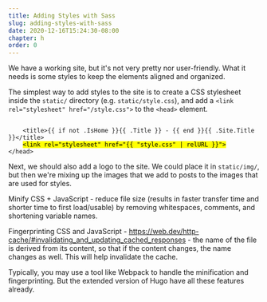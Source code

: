 ```yaml
---
title: Adding Styles with Sass
slug: adding-styles-with-sass
date: 2020-12-16T15:24:30-08:00
chapter: h
order: 0
---
```


We have a working site, but it's not very pretty nor user-friendly. What it needs is some styles to keep the elements aligned and organized.

The simplest way to add styles to the site is to create a CSS stylesheet inside the `static/` directory (e.g. `static/style.css`), and add a `<link rel="stylesheet" href="/style.css">` to the `<head>` element.

<pre><code>
    &lt;title&gt;{{ if not .IsHome }}{{ .Title }} - {{ end }}{{ .Site.Title }}&lt;/title&gt;
    <mark>&lt;link rel=&quot;stylesheet&quot; href=&quot;{{ &quot;style.css&quot; | relURL }}&quot;&gt;</mark>
&lt;/head&gt;
</code></pre>

Next, we should also add a logo to the site. We could place it in `static/img/`, but then we're mixing up the images that we add to posts to the images that are used for styles.

Minify CSS + JavaScript - reduce file size (results in faster transfer time and shorter time to first load/usable) by removing whitespaces, comments, and shortening variable names.

Fingerprinting CSS and JavaScript - https://web.dev/http-cache/#invalidating_and_updating_cached_responses - the name of the file is derived from its content, so that if the content changes, the name changes as well. This will help invalidate the cache.

Typically, you may use a tool like Webpack to handle the minification and fingerprinting. But the extended version of Hugo have all these features already.